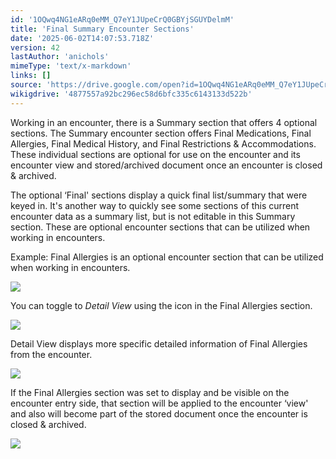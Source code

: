 ```yaml
---
id: '1OQwq4NG1eARq0eMM_Q7eY1JUpeCrQ0GBYjSGUYDelmM'
title: 'Final Summary Encounter Sections'
date: '2025-06-02T14:07:53.718Z'
version: 42
lastAuthor: 'anichols'
mimeType: 'text/x-markdown'
links: []
source: 'https://drive.google.com/open?id=1OQwq4NG1eARq0eMM_Q7eY1JUpeCrQ0GBYjSGUYDelmM'
wikigdrive: '4877557a92bc296ec58d6bfc335c6143133d522b'
---
```

Working in an encounter, there is a Summary section that offers 4 optional sections.  The Summary encounter section offers Final Medications, Final Allergies, Final Medical History, and Final Restrictions & Accommodations.  These individual sections are optional for use on the encounter and its encounter view and stored/archived document once an encounter is closed & archived.

The optional ‘Final' sections display a quick final list/summary that were keyed in. It's another way to quickly see some sections of this current encounter data as a summary list, but is not editable in this Summary section.  These are optional encounter sections that can be utilized when working in encounters.

Example: Final Allergies is an optional encounter section that can be utilized when working in encounters.

![](../final-summary-encounter-sections.assets/9df01a124b46021e19bd3b48b36be6ce.png)

You can toggle to *Detail View* using the icon in the Final Allergies section.

![](../final-summary-encounter-sections.assets/9436505b944083476b8ba7bf577b5c03.png)

Detail View displays more specific detailed information of Final Allergies from the encounter.

![](../final-summary-encounter-sections.assets/e363c554097be92dd78058bb8b6cac92.png)

If the Final Allergies section was set to display and be visible on the encounter entry side, that section will be applied to the encounter ‘view' and also will become part of the stored document once the encounter is closed & archived.

![](../final-summary-encounter-sections.assets/4b1a5582917fd82bece22e2fe8a569c5.png)
